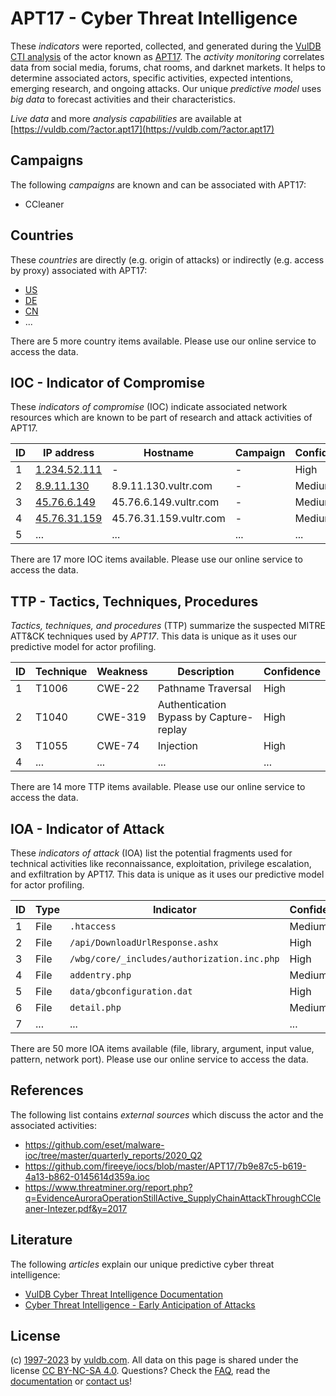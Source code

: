 # APT17 - Cyber Threat Intelligence

These _indicators_ were reported, collected, and generated during the [VulDB CTI analysis](https://vuldb.com/?kb.cti) of the actor known as [APT17](https://vuldb.com/?actor.apt17). The _activity monitoring_ correlates data from social media, forums, chat rooms, and darknet markets. It helps to determine associated actors, specific activities, expected intentions, emerging research, and ongoing attacks. Our unique _predictive model_ uses _big data_ to forecast activities and their characteristics.

_Live data_ and more _analysis capabilities_ are available at [https://vuldb.com/?actor.apt17](https://vuldb.com/?actor.apt17)

## Campaigns

The following _campaigns_ are known and can be associated with APT17:

* CCleaner

## Countries

These _countries_ are directly (e.g. origin of attacks) or indirectly (e.g. access by proxy) associated with APT17:

* [US](https://vuldb.com/?country.us)
* [DE](https://vuldb.com/?country.de)
* [CN](https://vuldb.com/?country.cn)
* ...

There are 5 more country items available. Please use our online service to access the data.

## IOC - Indicator of Compromise

These _indicators of compromise_ (IOC) indicate associated network resources which are known to be part of research and attack activities of APT17.

ID | IP address | Hostname | Campaign | Confidence
-- | ---------- | -------- | -------- | ----------
1 | [1.234.52.111](https://vuldb.com/?ip.1.234.52.111) | - | - | High
2 | [8.9.11.130](https://vuldb.com/?ip.8.9.11.130) | 8.9.11.130.vultr.com | - | Medium
3 | [45.76.6.149](https://vuldb.com/?ip.45.76.6.149) | 45.76.6.149.vultr.com | - | Medium
4 | [45.76.31.159](https://vuldb.com/?ip.45.76.31.159) | 45.76.31.159.vultr.com | - | Medium
5 | ... | ... | ... | ...

There are 17 more IOC items available. Please use our online service to access the data.

## TTP - Tactics, Techniques, Procedures

_Tactics, techniques, and procedures_ (TTP) summarize the suspected MITRE ATT&CK techniques used by _APT17_. This data is unique as it uses our predictive model for actor profiling.

ID | Technique | Weakness | Description | Confidence
-- | --------- | -------- | ----------- | ----------
1 | T1006 | CWE-22 | Pathname Traversal | High
2 | T1040 | CWE-319 | Authentication Bypass by Capture-replay | High
3 | T1055 | CWE-74 | Injection | High
4 | ... | ... | ... | ...

There are 14 more TTP items available. Please use our online service to access the data.

## IOA - Indicator of Attack

These _indicators of attack_ (IOA) list the potential fragments used for technical activities like reconnaissance, exploitation, privilege escalation, and exfiltration by APT17. This data is unique as it uses our predictive model for actor profiling.

ID | Type | Indicator | Confidence
-- | ---- | --------- | ----------
1 | File | `.htaccess` | Medium
2 | File | `/api/DownloadUrlResponse.ashx` | High
3 | File | `/wbg/core/_includes/authorization.inc.php` | High
4 | File | `addentry.php` | Medium
5 | File | `data/gbconfiguration.dat` | High
6 | File | `detail.php` | Medium
7 | ... | ... | ...

There are 50 more IOA items available (file, library, argument, input value, pattern, network port). Please use our online service to access the data.

## References

The following list contains _external sources_ which discuss the actor and the associated activities:

* https://github.com/eset/malware-ioc/tree/master/quarterly_reports/2020_Q2
* https://github.com/fireeye/iocs/blob/master/APT17/7b9e87c5-b619-4a13-b862-0145614d359a.ioc
* https://www.threatminer.org/report.php?q=EvidenceAuroraOperationStillActive_SupplyChainAttackThroughCCleaner-Intezer.pdf&y=2017

## Literature

The following _articles_ explain our unique predictive cyber threat intelligence:

* [VulDB Cyber Threat Intelligence Documentation](https://vuldb.com/?kb.cti)
* [Cyber Threat Intelligence - Early Anticipation of Attacks](https://www.scip.ch/en/?labs.20201022)

## License

(c) [1997-2023](https://vuldb.com/?kb.changelog) by [vuldb.com](https://vuldb.com/?kb.about). All data on this page is shared under the license [CC BY-NC-SA 4.0](https://creativecommons.org/licenses/by-nc-sa/4.0/). Questions? Check the [FAQ](https://vuldb.com/?kb.faq), read the [documentation](https://vuldb.com/?kb) or [contact us](https://vuldb.com/?contact)!
